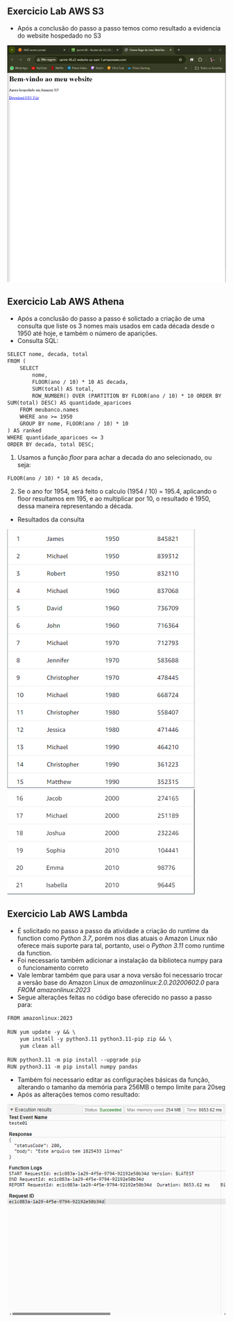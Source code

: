 ## Exercicio Lab AWS S3
- Após a conclusão do passo a passo temos como resultado a evidencia do website hospedado no S3
<img src="../evidencias/img/Atividade-AWS_S3.png">

## Exercicio Lab AWS Athena
- Após a conclusão do passo a passo é solictado a criação de uma consulta que liste os 3 nomes mais usados em cada década desde o 1950 até hoje, e também o número de aparições.
- Consulta SQL:
```
SELECT nome, decada, total
FROM (
    SELECT 
        nome, 
        FLOOR(ano / 10) * 10 AS decada, 
        SUM(total) AS total,
        ROW_NUMBER() OVER (PARTITION BY FLOOR(ano / 10) * 10 ORDER BY SUM(total) DESC) AS quantidade_aparicoes
    FROM meubanco.names
    WHERE ano >= 1950
    GROUP BY nome, FLOOR(ano / 10) * 10
) AS ranked
WHERE quantidade_aparicoes <= 3
ORDER BY decada, total DESC;
```
1. Usamos a função *floor* para achar a decada do ano selecionado, ou seja:
```
FLOOR(ano / 10) * 10 AS decada, 
```
2. Se o ano for 1954, será feito o calculo (1954 / 10) = 195.4, aplicando o floor resultamos em 195, e ao multiplicar por 10, o resultado é 1950, dessa maneira representando a década. 

- Resultados da consulta
<img src="../evidencias/img/Resultado_query_AWS-ATHENA.png">
<img src="../evidencias/img/Resultado_query_AWS-ATHENA-Parte02.png">

## Exercicio Lab AWS Lambda
- É solicitado no passo a passo da atividade a criação do runtime da function como *Python 3.7*, porém nos dias atuais o Amazon Linux não oferece mais suporte para tal, portanto, usei o *Python 3.11* como runtime da function.
- Foi necessario também adicionar a instalação da biblioteca numpy para o funcionamento correto
- Vale lembrar também que para usar a nova versão foi necessario trocar a versão base do Amazon Linux de *amazonlinux:2.0.20200602.0* para *FROM amazonlinux:2023*
- Segue alterações feitas no código base oferecido no passo a passo para: 
```
FROM amazonlinux:2023

RUN yum update -y && \
    yum install -y python3.11 python3.11-pip zip && \
    yum clean all

RUN python3.11 -m pip install --upgrade pip
RUN python3.11 -m pip install numpy pandas
```
- Também foi necessario editar as configurações básicas da função, alterando o tamanho da memória para 256MB o tempo limite para 20seg
- Após as alterações temos como resultado: 
<img src="../evidencias/img/AWS_LAMBDA.png">
